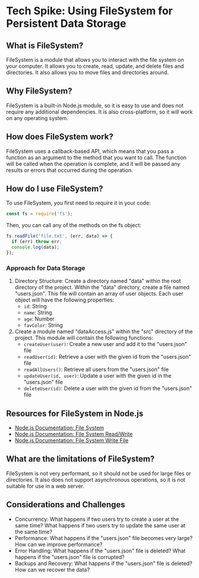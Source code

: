 # Tech Spike: Using FileSystem for Persistent Data Storage

## What is FileSystem?
FileSystem is a module that allows you to interact with the file system on your computer. It allows you to create, read, update, and delete files and directories. It also allows you to move files and directories around.

## Why FileSystem?
FileSystem is a built-in Node.js module, so it is easy to use and does not require any additional dependencies. It is also cross-platform, so it will work on any operating system.

## How does FileSystem work?
FileSystem uses a callback-based API, which means that you pass a function as an argument to the method that you want to call. The function will be called when the operation is complete, and it will be passed any results or errors that occurred during the operation.

## How do I use FileSystem?
To use FileSystem, you first need to require it in your code:
```javascript
const fs = require('fs');
```
Then, you can call any of the methods on the fs object:
```javascript
fs.readFile('file.txt', (err, data) => {
  if (err) throw err;
  console.log(data);
});
```

### Approach for Data Storage
1. Directory Structure: Create a directory named "data" within the root directory of the project. Within the "data" directory, create a file named "users.json". This file will contain an array of user objects. Each user object will have the following properties:
   * `id`: String
   * `name`: String
   * `age`: Number
   * `favColor`: String
2. Create a module named "dataAccess.js" within the "src" directory of the project. This module will contain the following functions:
    * `createUser(user)`: Create a new user and add it to the "users.json" file
    * `readUser(id)`: Retrieve a user with the given id from the "users.json" file
    * `readAllUsers()`: Retrieve all users from the "users.json" file
    * `updateUser(id, user)`: Update a user with the given id in the "users.json" file
    * `deleteUser(id)`: Delete a user with the given id from the "users.json" file

## Resources for FileSystem in Node.js
* [Node.js Documentation: File System](https://nodejs.org/api/fs.html)
* [Node.js Documentation: File System Read/Write](https://nodejs.org/api/fs.html#fs_fs_readfile_path_options_callback)
* [Node.js Documentation: File System Write File](https://nodejs.org/api/fs.html#fs_fs_writefile_file_data_options_callback)

## What are the limitations of FileSystem?
FileSystem is not very performant, so it should not be used for large files or directories. It also does not support asynchronous operations, so it is not suitable for use in a web server.

## Considerations and Challenges
* Concurrency: What happens if two users try to create a user at the same time? What happens if two users try to update the same user at the same time?
* Performance: What happens if the "users.json" file becomes very large? How can we improve performance?
* Error Handling: What happens if the "users.json" file is deleted? What happens if the "users.json" file is corrupted?
* Backups and Recovery: What happens if the "users.json" file is deleted? How can we recover the data?
